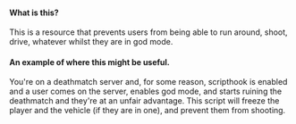 #### What is this?
This is a resource that prevents users from being able to run around, shoot, drive, whatever whilst they are in god mode.

#### An example of where this might be useful.
You're on a deathmatch server and, for some reason, scripthook is enabled and a user comes on the server, enables god mode, and starts ruining the deathmatch and they're at an unfair advantage. This script will freeze the player and the vehicle (if they are in one), and prevent them from shooting.